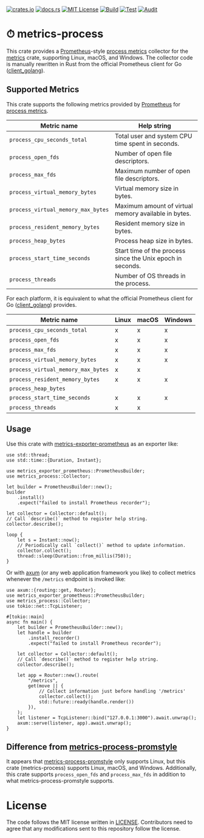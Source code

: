 [![crates.io](https://img.shields.io/crates/v/metrics-process.svg)](https://crates.io/crates/metrics-process)
[![docs.rs](https://docs.rs/metrics-process/badge.svg)](https://docs.rs/metrics-process)
[![MIT License](https://img.shields.io/badge/license-MIT-blue.svg)](./LICENSE)
[![Build](https://github.com/lambdalisue/rs-metrics-process/actions/workflows/build.yml/badge.svg)](https://github.com/lambdalisue/rs-metrics-process/actions/workflows/build.yml)
[![Test](https://github.com/lambdalisue/rs-metrics-process/actions/workflows/test.yml/badge.svg)](https://github.com/lambdalisue/rs-metrics-process/actions/workflows/test.yml)
[![Audit](https://github.com/lambdalisue/rs-metrics-process/actions/workflows/audit.yml/badge.svg)](https://github.com/lambdalisue/rs-metrics-process/actions/workflows/audit.yml)

# ⏱ metrics-process

This crate provides a [Prometheus]-style [process metrics] collector for the
[metrics] crate, supporting Linux, macOS, and Windows. The collector code is
manually rewritten in Rust from the official Prometheus client for Go
([client_golang]).

[Prometheus]: https://prometheus.io/
[process metrics]: https://prometheus.io/docs/instrumenting/writing_clientlibs/#process-metrics
[metrics]: https://crates.io/crates/metrics

## Supported Metrics

This crate supports the following metrics provided by [Prometheus] for
[process metrics].

| Metric name                        | Help string                                                |
| ---------------------------------- | ---------------------------------------------------------- |
| `process_cpu_seconds_total`        | Total user and system CPU time spent in seconds.           |
| `process_open_fds`                 | Number of open file descriptors.                           |
| `process_max_fds`                  | Maximum number of open file descriptors.                   |
| `process_virtual_memory_bytes`     | Virtual memory size in bytes.                              |
| `process_virtual_memory_max_bytes` | Maximum amount of virtual memory available in bytes.       |
| `process_resident_memory_bytes`    | Resident memory size in bytes.                             |
| `process_heap_bytes`               | Process heap size in bytes.                                |
| `process_start_time_seconds`       | Start time of the process since the Unix epoch in seconds. |
| `process_threads`                  | Number of OS threads in the process.                       |

For each platform, it is equivalent to what the official Prometheus client for
Go ([client_golang]) provides.

| Metric name                        | Linux | macOS | Windows |
| ---------------------------------- | ----- | ----- | ------- |
| `process_cpu_seconds_total`        | x     | x     | x       |
| `process_open_fds`                 | x     | x     | x       |
| `process_max_fds`                  | x     | x     | x       |
| `process_virtual_memory_bytes`     | x     | x     | x       |
| `process_virtual_memory_max_bytes` | x     | x     |         |
| `process_resident_memory_bytes`    | x     | x     | x       |
| `process_heap_bytes`               |       |       |         |
| `process_start_time_seconds`       | x     | x     | x       |
| `process_threads`                  | x     | x     |         |

[client_golang]: https://github.com/prometheus/client_golang

## Usage

Use this crate with [metrics-exporter-prometheus] as an exporter like:

[metrics-exporter-prometheus]: https://crates.io/crates/metrics-exporter-prometheus

```rust,no_run
use std::thread;
use std::time::{Duration, Instant};

use metrics_exporter_prometheus::PrometheusBuilder;
use metrics_process::Collector;

let builder = PrometheusBuilder::new();
builder
    .install()
    .expect("failed to install Prometheus recorder");

let collector = Collector::default();
// Call `describe()` method to register help string.
collector.describe();

loop {
    let s = Instant::now();
    // Periodically call `collect()` method to update information.
    collector.collect();
    thread::sleep(Duration::from_millis(750));
}
```

Or with [axum] (or any web application framework you like) to collect metrics
whenever the `/metrics` endpoint is invoked like:

[axum]: https://crates.io/crates/axum

```rust,no_run
use axum::{routing::get, Router};
use metrics_exporter_prometheus::PrometheusBuilder;
use metrics_process::Collector;
use tokio::net::TcpListener;

#[tokio::main]
async fn main() {
    let builder = PrometheusBuilder::new();
    let handle = builder
        .install_recorder()
        .expect("failed to install Prometheus recorder");

    let collector = Collector::default();
    // Call `describe()` method to register help string.
    collector.describe();

    let app = Router::new().route(
        "/metrics",
        get(move || {
            // Collect information just before handling '/metrics'
            collector.collect();
            std::future::ready(handle.render())
        }),
    );
    let listener = TcpListener::bind("127.0.0.1:3000").await.unwrap();
    axum::serve(listener, app).await.unwrap();
}
```

## Difference from [metrics-process-promstyle]

It appears that [metrics-process-promstyle] only supports Linux, but this crate
(metrics-process) supports Linux, macOS, and Windows. Additionally, this crate
supports `process_open_fds` and `process_max_fds` in addition to what
metrics-process-promstyle supports.

[metrics-process-promstyle]: https://crates.io/crates/metrics-process-promstyle

# License

The code follows the MIT license written in [LICENSE](./LICENSE). Contributors
need to agree that any modifications sent to this repository follow the license.
